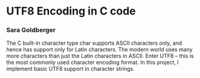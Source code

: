 # UTF8 Encoding in C code 
### Sara Goldberger

The C built-in character type char supports ASCII characters only, and hence has support only for Latin characters.  The modern world uses many more characters than just the Latin characters in ASCII.  Enter UTF8 – this is the most commonly used character encoding format. In this project, I implement basic UTF8 support in character strings.
